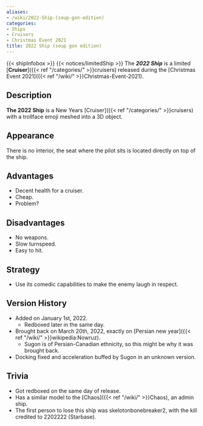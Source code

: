 ```yaml
---
aliases:
- /wiki/2022-Ship-(soup-gon-edition)
categories:
- Ships
- Cruisers
- Christmas Event 2021
title: 2022 Ship (soup gon edition)
---
```


{{< shipInfobox >}} {{< notices/limitedShip >}} The **_2022 Ship_** is a limited [**Cruiser**]({{< ref "/categories/" >}}cruisers) released during the [Christmas Event 2021]({{< ref "/wiki/" >}}Christmas-Event-2021).

## Description

**The 2022 Ship** is a New Years [Cruiser]({{< ref "/categories/" >}}cruisers) with a trollface emoji meshed into a 3D object.

## Appearance

There is no interior, the seat where the pilot sits is located directly on top of the ship.

## Advantages

- Decent health for a cruiser.
- Cheap.
- Problem?

## Disadvantages

- No weapons.
- Slow turnspeed.
- Easy to hit.

## Strategy

- Use its comedic capabilities to make the enemy laugh in respect.

## Version History 

- Added on January 1st, 2022.
  - Redboxed later in the same day.
- Brought back on March 20th, 2022, exactly on [Persian new year]({{< ref "/wiki/" >}}wikipedia:Nowruz).
  - Sugon is of Persian-Canadian ethnicity, so this might be why it was brought back.
- Docking fixed and acceleration buffed by Sugon in an unknown version.

## Trivia

- Got redboxed on the same day of release.
- Has a similar model to the [Chaos]({{< ref "/wiki/" >}}Chaos), an admin ship.
- The first person to lose this ship was skelotonbonebreaker2, with the kill credited to 2202222 (Starbase).